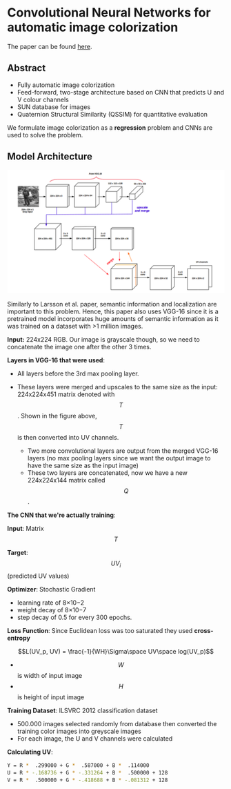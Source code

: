 # Convolutional Neural Networks for automatic image colorization

The paper can be found [here](https://pdfs.semanticscholar.org/5a71/e3ada938c6c45a87988670118291b3028df6.pdf).

## Abstract

- Fully automatic image colorization
- Feed-forward, two-stage architecture based on CNN that predicts U and V colour channels
- SUN database for images
- Quaternion Structural Similarity (QSSIM)  for quantitative evaluation

We formulate image colorization as a **regression** problem and CNNs are used to solve the problem.

## Model Architecture

![](architecture.png)

Similarly to Larsson et al. paper, semantic information and localization are important to this problem. Hence, this paper also uses VGG-16 since it is a pretrained model incorporates huge amounts of semantic information as it was trained on a dataset with >1 million images.

**Input:** 224x224 RGB. Our image is grayscale though, so we need to concatenate the image one after the other 3 times.

**Layers in VGG-16 that were used**: 

- All layers before the 3rd max pooling layer.

- These layers were merged and upscales to the same size as the input: 224x224x451 matrix denoted with $$T$$. Shown in the figure above, $$T$$ is then converted into UV channels.
  - Two more convolutional layers are output from the merged VGG-16 layers (no max pooling layers since we want the output image to have the same size as the input image)
  - These two layers are concatenated, now we have a new 224x224x144 matrix called $$Q$$.

**The CNN that we're actually training**:

**Input**: Matrix $$T$$

**Target**: $$UV_i$$ (predicted UV values)

**Optimizer**:  Stochastic Gradient 

- learning rate of 8×10−2 
- weight decay of 8×10−7 
- step decay of 0.5 for every 300 epochs.

**Loss Function**: Since Euclidean loss was too saturated they used **cross-entropy**

$$L(UV_p, UV) =  \frac{-1}{WH}\Sigma\space UV\space log(UV_p)$$

- $$W$$ is width of input image
- $$H$$ is height of input image

**Training Dataset**: ILSVRC 2012 classification dataset

- 500.000 images selected randomly from database then converted the training color images into greyscale images
- For each image, the U and V channels were calculated

**Calculating UV**:

```bash
Y = R *  .299000 + G *  .587000 + B *  .114000
U = R * -.168736 + G * -.331264 + B *  .500000 + 128
V = R *  .500000 + G * -.418688 + B * -.081312 + 128
```

## 






